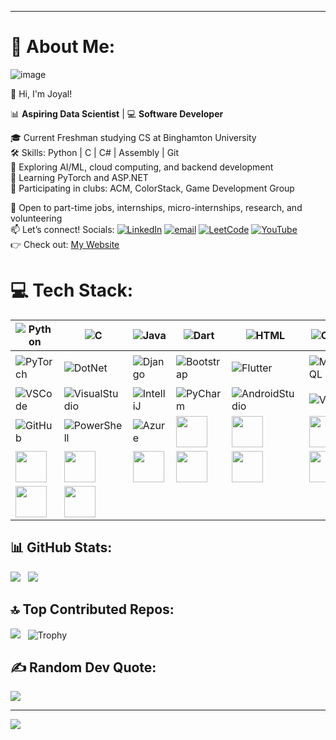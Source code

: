 ***
# 💫 About Me:
![image](https://github.com/user-attachments/assets/dc13aa4e-1c91-49a6-956c-613c4ca4aaff)


👋 Hi, I'm Joyal! 

📊 **Aspiring Data Scientist** | 💻 **Software Developer** 

🎓 Current Freshman studying CS at Binghamton University <br> 
🛠️ Skills: Python | C | C# | Assembly | Git <br>
🤖 Exploring AI/ML, cloud computing, and backend development <br> 
🧠 Learning PyTorch and ASP.NET <br>
👥 Participating in clubs: ACM, ColorStack, Game Development Group 

💼 Open to part-time jobs, internships, micro-internships, research, and volunteering <br> 
📫 Let’s connect! Socials: [![LinkedIn](https://img.shields.io/badge/LinkedIn-%230077B5.svg?logo=linkedin&logoColor=white)](https://www.linkedin.com/in/joyalpaul/) [![email](https://img.shields.io/badge/Email-D14836?logo=gmail&logoColor=white)](mailto:joyalmathewpaul@gmail.com) [![LeetCode](https://img.shields.io/badge/LeetCode-FFA116?logo=leetcode&logoColor=black)](https://leetcode.com/u/JoyalMPaul/) [![YouTube](https://img.shields.io/badge/YouTube-FF0000?logo=youtube&logoColor=white)](https://www.youtube.com/@JoyalPaul-28) <br>
👉 Check out: [My Website](https://joyalmathewpaul.wixsite.com/joyalpaul) <br>

# 💻 Tech Stack: 


| ![Python](https://skillicons.dev/icons?i=python&size=50) | ![C](https://skillicons.dev/icons?i=c&size=50) | ![Java](https://skillicons.dev/icons?i=java&size=50) | ![Dart](https://skillicons.dev/icons?i=dart&size=50) | ![HTML](https://skillicons.dev/icons?i=html&size=50) | ![CSS](https://skillicons.dev/icons?i=css&size=50) | ![JS](https://skillicons.dev/icons?i=js&size=50) |
|----------------------------------------------------------|-------------------------------------------------|-----------------------------------------------------|----------------------------------------------------|--------------------------------------------------|-------------------------------------------------|------------------------------------------------|
| ![PyTorch](https://skillicons.dev/icons?i=pytorch&size=50) | ![DotNet](https://skillicons.dev/icons?i=dotnet&size=50) | ![Django](https://skillicons.dev/icons?i=django&size=50) | ![Bootstrap](https://skillicons.dev/icons?i=bootstrap&size=50) | ![Flutter](https://skillicons.dev/icons?i=flutter&size=50) | ![MySQL](https://skillicons.dev/icons?i=mysql&size=50) | <img src="https://cdn.jsdelivr.net/gh/devicons/devicon@latest/icons/microsoftsqlserver/microsoftsqlserver-original.svg" height="50"> |
| ![VSCode](https://skillicons.dev/icons?i=vscode&size=50) | ![VisualStudio](https://skillicons.dev/icons?i=visualstudio&size=50) | ![IntelliJ](https://skillicons.dev/icons?i=idea&size=50) | ![PyCharm](https://skillicons.dev/icons?i=pycharm&size=50) | ![AndroidStudio](https://skillicons.dev/icons?i=androidstudio&size=50) | ![Vim](https://skillicons.dev/icons?i=vim&size=50) | ![Git](https://skillicons.dev/icons?i=git&size=50) |
| ![GitHub](https://skillicons.dev/icons?i=github&size=50) | ![PowerShell](https://skillicons.dev/icons?i=powershell&size=50) | ![Azure](https://skillicons.dev/icons?i=azure&size=50) | <img src="https://cdn.jsdelivr.net/gh/devicons/devicon@latest/icons/azuredevops/azuredevops-original.svg" height="50"> | <img src="https://img.icons8.com/?size=100&id=gav46YArUSy1&format=png&color=000000" height="50"> | <img src="https://raw.githubusercontent.com/JoyalMPaul/Assets/refs/heads/main/Render.png?token=GHSAT0AAAAAADJQLB6VKMEBJTQ7KM7DF2GM2GXCU5A" height="50"> | <img src="https://cdn.jsdelivr.net/gh/devicons/devicon@latest/icons/anaconda/anaconda-original.svg" height="50"> |
| <img src="https://cdn.jsdelivr.net/gh/devicons/devicon@latest/icons/pandas/pandas-original.svg" height="50"> | <img src="https://cdn.jsdelivr.net/gh/devicons/devicon@latest/icons/numpy/numpy-original.svg" height="50"> | <img src="https://cdn.jsdelivr.net/gh/devicons/devicon@latest/icons/matplotlib/matplotlib-original.svg" height="50"> | <img src="https://cdn.jsdelivr.net/gh/devicons/devicon@latest/icons/jupyter/jupyter-original-wordmark.svg" height="50"> | <img src="https://upload.wikimedia.org/wikipedia/commons/f/fa/Kivy-logo-black-512.png?20150103154002" height="50"> | <img src="https://raw.githubusercontent.com/JoyalMPaul/Assets/refs/heads/main/Spim.png?token=GHSAT0AAAAAADJQLB6UZ4BJ4YSB7TIVN23K2GXC3PQ" height="50"> | <img src="https://raw.githubusercontent.com/JoyalMPaul/Assets/refs/heads/main/Mips.png?token=GHSAT0AAAAAADJQLB6VSJBUHTWTWSG2XO2W2GXC72A" height="50"> |
| <img src="https://raw.githubusercontent.com/JoyalMPaul/Assets/refs/heads/main/Wix.png?token=GHSAT0AAAAAADJQLB6UCZWB4Y2BAAWQQ3L42GXDDLQ" height="50"> | <img src="https://cdn.jsdelivr.net/gh/devicons/devicon@latest/icons/csharp/csharp-original.svg" height="50"/> | | | | | |


## 📊 GitHub Stats: 
![](https://nirzak-streak-stats.vercel.app/?user=JoyalMPaul&theme=dark&hide_border=false&v=2) &nbsp;
![](https://github-readme-stats.vercel.app/api/top-langs/?username=JoyalMPaul&theme=dark&hide_border=false&include_all_commits=false&count_private=false&layout=compact&v=2)


## 🔝 Top Contributed Repos: 
![](https://github-contributor-stats.vercel.app/api?username=JoyalMPaul&limit=5&theme=dark&combine_all_yearly_contributions=true&v=2) &nbsp;
![Trophy](https://github-profile-trophy.vercel.app/?username=JoyalMPaul&theme=radical&margin-w=8&row=1&column=2)


## ✍️ Random Dev Quote:
![](https://quotes-github-readme.vercel.app/api?type=horizontal&theme=radical) 

---
[![](https://visitcount.itsvg.in/api?id=JoyalMPaul&icon=0&color=0)](https://visitcount.itsvg.in)

<!-- Proudly created with GPRM ( https://gprm.itsvg.in ) -->
